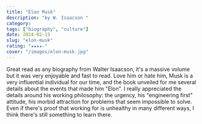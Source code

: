 ```yaml
---
title: "Elon Musk"
description: "by W. Isaacson "
category:
tags: ["biography", "culture"]
date: 2024-02-15
slug: "elon-musk"
rating: "★★★★☆"
cover: "/images/elon-musk.jpg"
---
```


Great read as any biography from Walter Isaacson, it's a massive volume but it was very enjoyable and fast to read.
Love him or hate him, Musk is a very influential individual for our time, and the book unveiled for me several
details about the events that made him "Elon". I really appreciated the details around his working philosophy:
the urgency, his "engineering first" attitude, his morbid attraction for problems that seem impossible to solve.
Even if there's proof that working for is unhealthy in many different ways, I think there's still something to learn
there.
